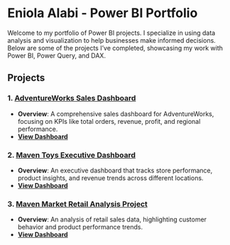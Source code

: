 # Eniola Alabi - Power BI Portfolio

Welcome to my portfolio of Power BI projects. I specialize in using data analysis and visualization to help businesses make informed decisions. Below are some of the projects I’ve completed, showcasing my work with Power BI, Power Query, and DAX.

## Projects

### 1. [AdventureWorks Sales Dashboard](./AdventureWorks_Project/README.md)
- **Overview**: A comprehensive sales dashboard for AdventureWorks, focusing on KPIs like total orders, revenue, profit, and regional performance.
- **[View Dashboard](https://app.powerbi.com/view?r=eyJrIjoiODcxMjE3MzMtMmY0Yi00YTIwLWE2ZjItMWM2ODUwOTAyZTdkIiwidCI6IjA3ZjFiOTE0LTE1YjMtNDUzOC1hMmNjLWM5ODcyY2U4Y2YxMCJ9&pageName=ReportSection)**

### 2. [Maven Toys Executive Dashboard](./MavenToys_Project/README.md)
- **Overview**: An executive dashboard that tracks store performance, product insights, and revenue trends across different locations.
- **[View Dashboard](https://app.powerbi.com/view?r=eyJrIjoiZjM0NDBiOTQtZGRhNC00ZjkzLWExMDctYWFmMmZjMWZlZThkIiwidCI6IjA3ZjFiOTE0LTE1YjMtNDUzOC1hMmNjLWM5ODcyY2U4Y2YxMCJ9)**

### 3. [Maven Market Retail Analysis Project](./RetailAnalysis_Project/README.md)
- **Overview**: An analysis of retail sales data, highlighting customer behavior and product performance trends.
- **[View Dashboard](https://app.powerbi.com/view?r=eyJrIjoiYzY2ODk1MjQtNjNkMy00YTAwLWFkMDgtYjdiZjVhNTk4MWI4IiwidCI6IjA3ZjFiOTE0LTE1YjMtNDUzOC1hMmNjLWM5ODcyY2U4Y2YxMCJ9)**
